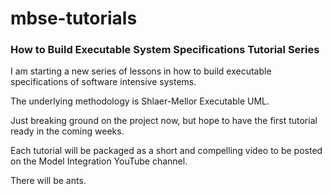 # mbse-tutorials
### How to Build Executable System Specifications Tutorial Series

I am starting a new series of lessons in how to build executable specifications of software intensive systems.

The underlying methodology is Shlaer-Mellor Executable UML.

Just breaking ground on the project now, but hope to have the first tutorial ready in the coming weeks.

Each tutorial will be packaged as a short and compelling video to be posted on the Model Integration YouTube channel.

There will be ants.
